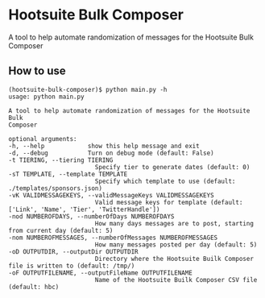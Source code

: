 # Hootsuite Bulk Composer

A tool to help automate randomization of messages for the Hootsuite Bulk Composer

## How to use

    (hootsuite-bulk-composer)$ python main.py -h
    usage: python main.py

    A tool to help automate randomization of messages for the Hootsuite Bulk
    Composer

    optional arguments:
    -h, --help            show this help message and exit
    -d, --debug           Turn on debug mode (default: False)
    -t TIERING, --tiering TIERING
                            Specify tier to generate dates (default: 0)
    -sT TEMPLATE, --template TEMPLATE
                            Specify which template to use (default: ./templates/sponsors.json)
    -vK VALIDMESSAGEKEYS, --validMessageKeys VALIDMESSAGEKEYS
                            Valid message keys for template (default: ['Link', 'Name', 'Tier', 'TwitterHandle'])
    -nod NUMBEROFDAYS, --numberOfDays NUMBEROFDAYS
                            How many days messages are to post, starting from current day (default: 5)
    -nom NUMBEROFMESSAGES, --numberOfMessages NUMBEROFMESSAGES
                            How many messages posted per day (default: 5)
    -oD OUTPUTDIR, --outputDir OUTPUTDIR
                            Directory where the Hootsuite Builk Composer file is written to (default: /tmp/)
    -oF OUTPUTFILENAME, --outputFileName OUTPUTFILENAME
                            Name of the Hootsuite Builk Composer CSV file (default: hbc)
